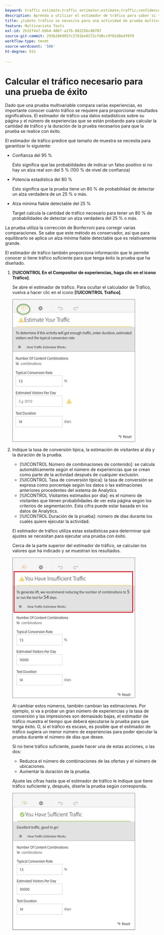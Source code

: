 ```yaml
---
keyword: traffic estimate;traffic estimator;estimate;traffic;confidence;statistical power;lift;bonferroni;conversion rate;visitors per day;duration
description: Aprenda a utilizar el estimador de tráfico para saber si tiene tráfico suficiente para su Adobe [!DNL Target] Actividad de prueba multivariable para realizar correctamente.
title: ¿Cuánto tráfico se necesita para una actividad de prueba multivariable (MVT)?
feature: Multivariate Tests
exl-id: 2b32f4a7-b9b4-40bf-a17b-88225bc88787
source-git-commit: 293b2869957c2781be8272cfd0cc9f82d8e4f0f0
workflow-type: tm+mt
source-wordcount: '506'
ht-degree: 91%

---
```


# Calcular el tráfico necesario para una prueba de éxito

Dado que una prueba multivariable compara varias experiencias, es importante conocer cuánto tráfico se requiere para proporcionar resultados significativos. El estimador de tráfico usa datos estadísticos sobre su página y el número de experiencias que se están probando para calcular la cantidad de tráfico y la duración de la prueba necesarios para que la prueba se realice con éxito.

El estimador de tráfico predice qué tamaño de muestra se necesita para garantizar lo siguiente:

* Confianza del 95 %

   Esto significa que las probabilidades de indicar un falso positivo si no hay un alza real son del 5 % (100 % de nivel de confianza)
* Potencia estadística del 80 %

   Esto significa que la prueba tiene un 80 % de probabilidad de detectar un alza verdadera de un 25 % o más.
* Alza mínima fiable detectable del 25 %

   Target calcula la cantidad de tráfico necesario para tener un 80 % de probabilidades de detectar un alza verdadera del 25 % o más.

La prueba utiliza la corrección de Bonferroni para corregir varias comparaciones. Se sabe que este método es conservador, así que para equilibrarlo se aplica un alza mínima fiable detectable que es relativamente grande.

El estimador de tráfico también proporciona información que le permite conocer si tiene tráfico suficiente para que tenga éxito la prueba que ha diseñado.

1. **[!UICONTROL En el Compositor de experiencias, haga clic en el icono Tráfico]**.

   Se abre el estimador de tráfico. Para ocultar el calculador de Tráfico, vuelva a hacer clic en el icono **[!UICONTROL Tráfico]**.

   ![estimatorempty image](assets/estimatorempty.png)

1. Indique la tasa de conversión típica, la estimación de visitantes al día y la duración de la prueba.

   * [!UICONTROL Número de combinaciones de contenido]: se calcula automáticamente según el número de experiencias que se crean como parte de la actividad después de cualquier exclusión.
   * [!UICONTROL Tasa de conversión típica]: la tasa de conversión se expresa como porcentaje según los datos o las estimaciones anteriores procedentes del sistema de Analytics
   * [!UICONTROL Visitantes estimados por día]: es el número de visitantes que tienen probabilidades de ver esta página según los criterios de segmentación. Esta cifra puede estar basada en los datos de Analytics.
   * [!UICONTROL Duración de la prueba]: número de días durante los cuales quiere ejecutar la actividad.

   El estimador de tráfico utiliza estas estadísticas para determinar qué ajustes se necesitan para ejecutar una prueba con éxito.

   Cerca de la parte superior del estimador de tráfico, se calculan los valores que ha indicado y se muestran los resultados.

   ![imagen estimadorinsuficiente](assets/estimatorinsufficient.png)

   Al cambiar estos números, también cambian las estimaciones. Por ejemplo, si va a probar un gran número de experiencias y la tasa de conversión y las impresiones son demasiado bajas, el estimador de tráfico muestra el tiempo que deberá ejecutarse la prueba para que tenga éxito. O, si el tráfico es escaso, es posible que el estimador de tráfico sugiera un menor número de experiencias para poder ejecutar la prueba durante el número de días que desee.

   Si no tiene tráfico suficiente, puede hacer una de estas acciones, o las dos:

   * Reduzca el número de combinaciones de las ofertas y el número de ubicaciones.
   * Aumentar la duración de la prueba.

   Ajuste las cifras hasta que el estimador de tráfico le indique que tiene tráfico suficiente y, después, diseñe la prueba según corresponda.

   ![imagen estimativa](assets/estimatorok.png)
